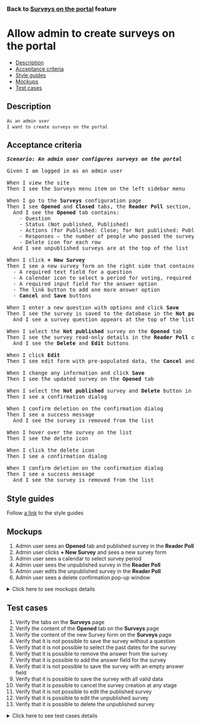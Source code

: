 ### Back to [Surveys on the portal](../../) feature

# Allow admin to create surveys on the portal

- [Description](#description)
- [Acceptance criteria](#acceptance-criteria)
- [Style guides](#style-guides)
- [Mockups](#mockups)
- [Test cases](#test-cases)

## Description

    As an admin user
    I want to create surveys on the portal

## Acceptance criteria

<pre>
<b><i>Scenario: An admin user configures surveys on the portal</i></b>

Given I am logged in as an admin user

When I view the site
Then I see the Surveys menu item on the left sidebar menu

When I go to the <b>Surveys</b> configuration page
Then I see <b>Opened</b> and <b>Closed</b> tabs, the <b>Reader Poll</b> section, and <b>+ New Survey</b> button
  And I see the <b>Opened</b> tab contains:
    - Question
    - Status (Not published, Published)
    - Actions (for Published: Close; for Not published: Publish)
    - Responses – the number of people who passed the survey
    - Delete icon for each row
  And I see unpublished surveys are at the top of the list

When I click <b>+ New Survey</b>
Then I see a new survey form on the right side that contains
  - A required text field for a question
  - A calendar icon to select a period for voting, required and cannot be selected for the past date
  - A required input field for the answer option
  - The link button to add one more answer option
  - <b>Cancel</b> and <b>Save</b> buttons

When I enter a new question with options and click <b>Save</b>
Then I see the survey is saved to the database in the <b>Not published</b> status
  And I see a survey question appears at the top of the list on the <b>Opened</b> tab

When I select the <b>Not published</b> survey on the <b>Opened</b> tab
Then I see the survey read-only details in the <b>Reader Poll</b> on the right side
  And I see the <b>Delete</b> and <b>Edit</b> buttons

When I click <b>Edit</b>
Then I see edit form with pre-populated data, the <b>Cancel</b> and <b>Save</b> buttons

When I change any information and click <b>Save</b>
Then I see the updated survey on the <b>Opened</b> tab

When I select the <b>Not published</b> survey and <b>Delete</b> button in the <b>Reader Poll</b>
Then I see a confirmation dialog

When I confirm deletion on the confirmation dialog
Then I see a success message
  And I see the survey is removed from the list

When I hover over the survey on the list
Then I see the delete icon

When I click the delete icon
Then I see a confirmation dialog

When I confirm deletion on the confirmation dialog
Then I see a success message
  And I see the survey is removed from the list
</pre>

## Style guides

Follow [a link](https://www.figma.com/proto/0zkkf5WC77OSpvyD6YXpFE/Style-guides?page-id=0%3A1&node-id=19%3A5368&viewport=266%2C48%2C0.54&scaling=min-zoom&starting-point-node-id=19%3A5368) to the style guides

## Mockups

1. Admin user sees an <b>Opened</b> tab and published survey in the <b>Reader Poll</b>
2. Admin user clicks <b>+ New Survey</b> and sees a new survey form
3. Admin user sees a calendar to select survey period
4. Admin user sees the unpublished survey in the <b>Reader Poll</b>
5. Admin user edits the unpublished survey in the <b>Reader Poll</b>
6. Admin user sees a delete confirmation pop-up window

<details>
  <summary>Click here to see mockups details</summary>

**1. Admin user sees an Opened tab and published survey in the Reader Poll:**

![Admin user sees an Opened tab and published survey in the Reader Poll](/sports_hub_portal/desktop_application_features/surveys/images/admin_surveys_open_tab.png)

**2. Admin user clicks + New Survey and sees a new survey form:**

![Admin user clicks + New Survey and sees a new survey form](/sports_hub_portal/desktop_application_features/surveys/images/admin_new_survey_form.png)

**3. Admin user sees a calendar to select survey period:**

![Admin user sees a calendar to select survey period](/sports_hub_portal/desktop_application_features/surveys/images/admin_new_survey_calendar.png)

**4. Admin user sees the unpublished survey in the Reader Poll:**

![Admin user sees the unpublished survey in the Reader Poll](/sports_hub_portal/desktop_application_features/surveys/images/admin_non_published_survey.png)

**5. Admin user edits the unpublished survey in the Reader Poll:**

![Admin user edits the unpublished survey in the Reader Poll](/sports_hub_portal/desktop_application_features/surveys/images/admin_edit_non_published_survey.png)

**6. Admin user sees a delete confirmation pop-up window:**

![Admin user sees a delete confirmation pop-up window](/sports_hub_portal/desktop_application_features/surveys/images/admin_delete_confirmation.png)

</details>

## Test cases

1. Verify the tabs on the <b>Surveys</b> page
2. Verify the content of the <b>Opened</b> tab on the <b>Surveys</b> page
3. Verify the content of the new Survey form on the <b>Surveys</b> page
4. Verify that it is not possible to save the survey without a question
5. Verify that it is not possible to select the past dates for the survey
6. Verify that it is possible to remove the answer from the survey
7. Verify that it is possible to add the answer field for the survey
8. Verify that it is not possible to save the survey with an empty answer field
9. Verify that it is possible to save the survey with all valid data
10. Verify that it is possible to cancel the survey creation at any stage
11. Verify that it is not possible to edit the published survey
12. Verify that it is possible to edit the unpublished survey
13. Verify that it is possible to delete the unpublished survey

<details>
  <summary>Click here to see test cases details</summary>

### **#1. Verify the tabs on the Surveys page**

|Preconditions|Steps|Expected result
--------------|-----|----------
|- Log in with admin account</br>- Go to the <b>Surveys</b> configuration page|1) Examine the tabs on the page|1) There are two tabs: <b>Opened</b> and <b>Closed</b>. The <b>Opened</b> tab is active by default|

### **#2. Verify the content of the Opened tab on the Surveys page**

|Preconditions|Steps|Expected result
--------------|-----|----------
|- Log in with admin account</br>- Go to the <b>Surveys</b> configuration page|1) Observe the content of the <b>Opened</b> tab|1) There is a table with 3 columns:</br>- Question (text of question)</br>- Status (Published/Not Published)</br>- Responses (amount of users who responded to the survey)|

### **#3. Verify the content of the new Survey form on the Surveys page**

|Preconditions|Steps|Expected result
--------------|-----|----------
|- Log in with admin account</br>- Go to the <b>Surveys</b> configuration page|1) Click <b>+ New Survey</b></br>2) Examine the content of the <b>Reader Poll</b> section|1) The <b>Reader Poll</b> section appears on the right side of the <b>Opened</b> tab</br>2) There are:</br>- Question text field (required)</br>- Calendar (to select the date range of survey)</br>- Text field for answer with the cross icon to remove the answer (required)</br>- The <b>+Add</b> link button (to add a new answer variant)</br>- The <b>Save</b> and <b>Cancel</b> buttons|

### **#4. Verify that it is not possible to save the survey without a question**

|Preconditions|Steps|Expected result
--------------|-----|----------
|- Log in with admin account</br>- Go to the <b>Surveys</b> configuration page|1) Click <b>+ New Survey</b></br>2) Leave the question field empty</br>3) Enter options in the answer fields</br>4) Click <b>Save</b>|4) Validation message appears. The survey is not saved|

### **#5. Verify that it is not possible to select the past dates for the survey**

|Preconditions|Steps|Expected result
--------------|-----|----------
|- Log in with admin account</br>- Go to the <b>Surveys</b> configuration page|1) Click <b>+ New Survey</b></br>2) Click the calendar icon</br>3) Select the past date|3) It is not possible to select the past date|

### **#6. Verify that it is possible to remove the answer from the survey**

|Preconditions|Steps|Expected result
--------------|-----|----------
|- Log in with admin account</br>- Go to the <b>Surveys</b> configuration page|1) Click <b>+ New Survey</b></br>2) On the right side of an answer, click the delete icon|2) The answer is removed|

### **#7. Verify that it is possible to add the answer field for the survey**

|Preconditions|Steps|Expected result
--------------|-----|----------
|- Log in with admin account</br>- Go to the <b>Surveys</b> configuration page|1) Click <b>+ New Survey</b></br>2) Click <b>+ Add</b> to add the survey answer|2) The survey answer is added|

### **#8. Verify that it is not possible to save the survey with an empty answer field**

|Preconditions|Steps|Expected result
--------------|-----|----------
|- Log in with admin account</br>- Go to the <b>Surveys</b> configuration page|1) Click <b>+ New Survey</b></br>2) Fill in the question field</br>3) Leave the field for answer empty</br>4) Click <b>Save</b>|4) Validation message appears. The survey is not saved|

### **#9. Verify that it is possible to save the survey with all valid data**

|Preconditions|Steps|Expected result
--------------|-----|----------
|- Log in with admin account</br>- Go to the <b>Surveys</b> configuration page|1) Click <b>+ New Survey</b></br>2) Fill in the question field</br>3) Click <b>+Add</b> to add a new answer</br>4) Type a new answer</br>5) Click the calendar icon and select date range in the future</br>6) Click <b>Save</b>|6) The survey is saved on the <b>Opened</b> tab with the <b>Not published</b> status|

### **#10. Verify that it is possible to cancel the survey creation at any stage**

|Preconditions|Steps|Expected result
--------------|-----|----------
|- Log in with admin account</br>- Go to the <b>Surveys</b> configuration page|1) Click <b>+ New Survey</b></br>2) Fill in the question field</br>3) Click <b>+Add</b> to add a new answer</br>4) Type a new answer</br>5) Click the calendar icon and select date range in the future</br>6) Click <b>Cancel</b>|6) The survey is not saved|

### **#11. Verify that it is not possible to edit the published survey**

|Preconditions|Steps|Expected result
--------------|-----|----------
|- Log in with admin account</br>- Go to the <b>Surveys</b> configuration page</br>- There is a published survey|1) Select the published survey|1) In the <b>Reader poll</b> section on the right side, information about the survey appears. There is a name, answers to the survey, and percentage for each answer. No actions appear|

### **#12. Verify that it is possible to edit the unpublished survey**

|Preconditions|Steps|Expected result
--------------|-----|----------
|- Log in with admin account</br>- Go to the <b>Surveys</b> configuration page</br>- There is an unpublished survey|1) Select the unpublished survey</br>2) In the <b>Reader poll</b> section, click <b>Edit</b></br>3) Edit name</br>4) Edit date range</br>5) Add answer</br>6) Remove any answer</br>7) Click <b>Save</b>|7) All changes are saved and appear on the <b>Opened</b> tab as a <b>Not published</b> survey|

### **#13. Verify that it is possible to delete the unpublished survey**

|Preconditions|Steps|Expected result
--------------|-----|----------
|- Log in with admin account</br>- Go to the <b>Surveys</b> configuration page</br>- There is an unpublished survey|1) Select the unpublished survey</br>2) In the <b>Reader poll</b> section, click <b>Delete</b></br>3) Confirm on the confirmation dialog|2) The survey is removed from the <b>Opened</b> tab|

</details>

